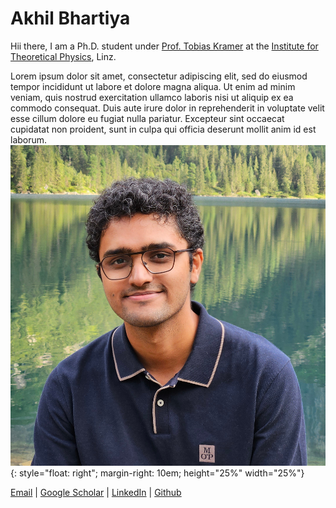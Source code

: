 # Akhil Bhartiya

Hii there, I am a Ph.D. student under [Prof. Tobias Kramer](https://quantumobserver.wordpress.com/) at
the [Institute for Theoretical Physics](https://www.jku.at/en/institute-for-theoretical-physics/), Linz.

Lorem ipsum dolor sit amet, consectetur adipiscing elit, sed do eiusmod tempor incididunt ut labore et dolore magna aliqua. Ut enim ad minim veniam, quis nostrud exercitation ullamco laboris nisi ut aliquip ex ea commodo consequat. Duis aute irure dolor in reprehenderit in voluptate velit esse cillum dolore eu fugiat nulla pariatur. Excepteur sint occaecat cupidatat non proident, sunt in culpa qui officia deserunt mollit anim id est laborum.
![profile](profile.jpg){: style="float: right"; margin-right: 10em; height="25%" width="25%"}


[Email](mailto://akhil.bhartiya@jku.at) | [Google Scholar](https://scholar.google.com/citations?user=ZS47oC0AAAAJ&hl=en) | [LinkedIn](www.linkedin.com/in/bhartiya) | [Github](https://github.com/akhilbhartiya)

